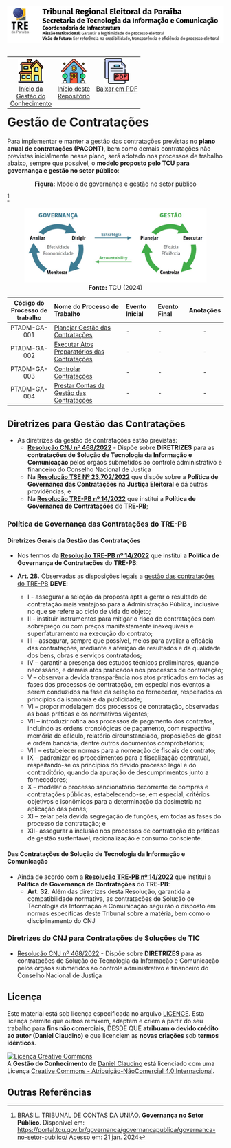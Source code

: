 ![center](../figuras/tre-pb-cabecalo-padrao-stic-coinf-seinf.png)

<table align="right" border="0">
  <tr>
    <td align="center" valign="top">
      <a href="https://github.com/dnlclaudino/gestao-do-conhecimento#readme">
        <img src="https://github.com/dnlclaudino/imagens/blob/master/icones/icone-casa3.png?raw=true" heigh="60" width="60"><br>Início da <br>Gestão do <br>Conhecimento
      </a>
    </td>
    <td align="center" valign="top">
      <a href="https://github.com/dnlclaudino/tre-pb-seinf-proc-trab-adm#readme">
        <img src="https://github.com/dnlclaudino/imagens/blob/master/icones/icone-casa2.png?raw=true" heigh="60" width="60"><br>Início deste <br>Repositório
      </a>
    </td>
    <td align="center" valign="top">
      <a href="https://github.com/dnlclaudino/tre-pb-seinf-proc-trab-adm#readme">
        <img src="https://github.com/dnlclaudino/imagens/blob/master/icones-aplicativos/pdf/pdf.png?raw=true" heigh="60" width="60"><br>Baixar em PDF
      </a>
    </td>
  </tr>
</table><br><br><br><br><br>

# Gestão de Contratações

Para implementar e manter a gestão das contratações previstas no **plano anual de contratações (PACONT)**, bem como demais contratações não previstas inicialmente nesse plano, será adotado nos processos de trabalho abaixo, sempre que possível, o **modelo proposto pelo TCU para governança e gestão no setor público**:

<p style="text-align:center"><b>Figura:</b> Modelo de governança e gestão no setor público </p> 

[^BRASIL-TCU-2024]

<figure>
  <img src="../governanca-e-gestao-estrategica/imagens/tcu-modelo-de-governaca-e-gestao-no-servico-publico.jpg" alt="TCU - Modelo de governaça e gestão no servico público." />
  <figcaption style="text-align:center"><b>Fonte:</b> TCU (2024)</figcaption>
</figure>

| Código do<br>Processo de trabalho | Nome do Processo de Trabalho | Evento Inicial | Evento Final | Anotações |
|:---:|:---|:---|:---|:---:|
|PTADM-GA-001|[Planejar Gestão das Contratações](./PTADM-GA-001.md)|-|-|-|
|PTADM-GA-002|[Executar Atos Preparatórios das Contratações]()|-|-|-|
|PTADM-GA-003|[Controlar Contratações]()|-|-|-|
|PTADM-GA-004|[Prestar Contas da Gestão das Contratações]()|-|-|-|

## Diretrizes para Gestão das Contratações

- As diretrizes da gestão de contratações estão previstas:
  - **[Resolução CNJ nº 468/2022](https://1drv.ms/b/s!Au-CrfNP6c0bhqpkiw-zpIXV87Q-nQ?e=MYOyav)** - Dispõe sobre **DIRETRIZES** para as **contratações de Solução de Tecnologia da Informação e Comunicação** pelos órgãos submetidos ao controle administrativo e financeiro do Conselho Nacional de Justiça
  - Na **[Resolução TSE Nº 23.702/2022](https://www.tse.jus.br/legislacao/compilada/res/2022/resolucao-no-23-702-de-9-de-junho-de-2022)** que dispõe sobre a **Política de Governança das Contratações** na **Justiça Eleitoral** e dá outras providências; e
  - Na **[Resolução TRE-PB nº 14/2022](https://apps.tre-pb.jus.br/normas-portal/doc?tipo=norma&cod=1639&nom=TRE-PB-resolucao-14-2022.pdf)** que institui a **Política de Governança de Contratações** do **TRE-PB**;

### Política de Governança das Contratações do TRE-PB

#### Diretrizes Gerais da Gestão das Contratações

- Nos termos da **[Resolução TRE-PB nº 14/2022](https://apps.tre-pb.jus.br/normas-portal/doc?tipo=norma&cod=1639&nom=TRE-PB-resolucao-14-2022.pdf)** que institui a **Política de Governança de Contratações** do **TRE-PB**:

- **Art. 28.** Observadas as disposições legais a <u>gestão das contratações do TRE-PB</u> **DEVE**:
  - I - assegurar a seleção da proposta apta a gerar o resultado de contratação mais vantajoso para a Administração Pública, inclusive no que se refere ao ciclo de vida do objeto;
  - II - instituir instrumentos para mitigar o risco de contratações com sobrepreço ou com preços manifestamente inexequíveis e superfaturamento na execução do contrato;
  - III – assegurar, sempre que possível, meios para avaliar a eficácia das contratações, mediante a aferição de resultados e da qualidade dos bens, obras e serviços contratados;
  - IV – garantir a presença dos estudos técnicos preliminares, quando necessário, e demais atos praticados nos processos de contratação;
  - V – observar a devida transparência nos atos praticados em todas as fases dos processos de contratação, em especial nos eventos a serem conduzidos na fase da seleção do fornecedor, respeitados os princípios da isonomia e da publicidade;
  - VI – propor modelagem dos processos de contratação, observadas as boas práticas e os normativos vigentes;
  - VII – introduzir rotina aos processos de pagamento dos contratos, incluindo as ordens cronológicas de pagamento, com respectiva memória de cálculo, relatório circunstanciado, proposições de glosa e ordem bancária, dentre outros documentos comprobatórios;
  - VIII – estabelecer normas para a nomeação de fiscais de contrato;
  - IX – padronizar os procedimentos para a fiscalização contratual, respeitando-se os princípios do devido processo legal e do contraditório, quando da apuração de descumprimentos junto a fornecedores;
  - X – modelar o processo sancionatório decorrente de compras e contratações públicas, estabelecendo-se, em especial, critérios objetivos e isonômicos para a determinação da dosimetria na aplicação das penas;
  - XI – zelar pela devida segregação de funções, em todas as fases do processo de contratação; e
  - XII- assegurar a inclusão nos processos de contratação de práticas de gestão sustentável, racionalização e consumo consciente.

#### Das Contratações de Solução de Tecnologia da Informação e Comunicação

- Ainda de acordo com a **[Resolução TRE-PB nº 14/2022](https://apps.tre-pb.jus.br/normas-portal/doc?tipo=norma&cod=1639&nom=TRE-PB-resolucao-14-2022.pdf)** que institui a **Política de Governança de Contratações** do **TRE-PB**:
  - **Art. 32.** Além das diretrizes desta Resolução, garantida a compatibilidade normativa, as contratações de Solução de Tecnologia da Informação e Comunicação seguirão o disposto em normas específicas deste Tribunal sobre a matéria, bem como o disciplinamento do CNJ

### Diretrizes do CNJ para Contratações de Soluções de TIC

- [Resolução CNJ nº 468/2022](https://1drv.ms/b/s!Au-CrfNP6c0bhqpkiw-zpIXV87Q-nQ?e=MYOyav) - Dispõe sobre **DIRETRIZES** para as contratações de Solução de Tecnologia da Informação e Comunicação pelos órgãos submetidos ao controle administrativo e financeiro do Conselho Nacional de Justiça

## Licença

Este material está sob licença especificada no arquivo [LICENCE](../LICENSE). Esta licença permite que outros remixem, adaptem e criem a partir do seu trabalho para **fins não comerciais**, DESDE QUE **atribuam o devido crédito ao autor (Daniel Claudino)** e que licenciem as **novas criações** sob **termos idênticos**.

<a rel="license" href="http://creativecommons.org/licenses/by-nc/4.0/"><img alt="Licença Creative Commons" style="border-width:0" src="https://i.creativecommons.org/l/by-nc/4.0/88x31.png" /></a><br /><span xmlns:dct="http://purl.org/dc/terms/" href="http://purl.org/dc/dcmitype/Text" property="dct:title" rel="dct:type">A <b>Gestão do Conhecimento</b></span> de <a xmlns:cc="http://creativecommons.org/ns#" href="https://github.com/dnlclaudino/gestao-do-conhecimento" property="cc:attributionName" rel="cc:attributionURL">Daniel Claudino</a> está licenciado com uma Licença <a rel="license" href="http://creativecommons.org/licenses/by-nc/4.0/">Creative Commons - Atribuição-NãoComercial 4.0 Internacional</a>.

## Outras Referências

[^BRASIL-TCU-2024]: BRASIL. TRIBUNAL DE CONTAS DA UNIÃO. **Governança no Setor Público**. Disponível em: https://portal.tcu.gov.br/governanca/governancapublica/governanca-no-setor-publico/ Acesso em: 21 jan. 2024